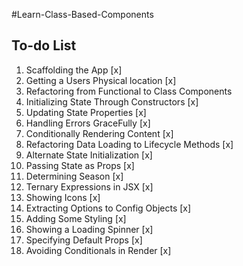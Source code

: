 #Learn-Class-Based-Components

## To-do List

1. Scaffolding the App [x]
2. Getting a Users Physical location [x]
3. Refactoring from Functional to Class Components
4. Initializing State Through Constructors [x]
5. Updating State Properties [x]
6. Handling Errors GraceFully [x]
7. Conditionally Rendering Content [x]
8. Refactoring Data Loading to Lifecycle Methods [x]
9. Alternate State Initialization [x]
10. Passing State as Props [x]
11. Determining Season [x]
12. Ternary Expressions in JSX [x]
13. Showing Icons [x]
14. Extracting Options to Config Objects [x]
15. Adding Some Styling [x]
16. Showing a Loading Spinner [x]
17. Specifying Default Props [x]
18. Avoiding Conditionals in Render [x]
